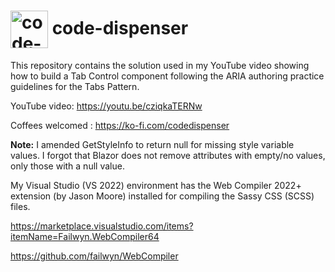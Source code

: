 <h1>
<img src="https://github.com/code-dispenser.png" align="center" height="60px" alt="code-dispenser icon" /> code-dispenser
</h1>

This repository contains the solution used in my YouTube video showing how to build a Tab Control component following the ARIA authoring practice guidelines for the Tabs Pattern.

YouTube video: https://youtu.be/cziqkaTERNw

Coffees welcomed : https://ko-fi.com/codedispenser

**Note:** I amended GetStyleInfo to return null for missing style variable values. I forgot that Blazor does not remove attributes with empty/no values, only those with a null value. 

My Visual Studio (VS 2022) environment has the Web Compiler 2022+ extension (by Jason Moore) installed for compiling the Sassy CSS (SCSS) files.

https://marketplace.visualstudio.com/items?itemName=Failwyn.WebCompiler64

https://github.com/failwyn/WebCompiler

